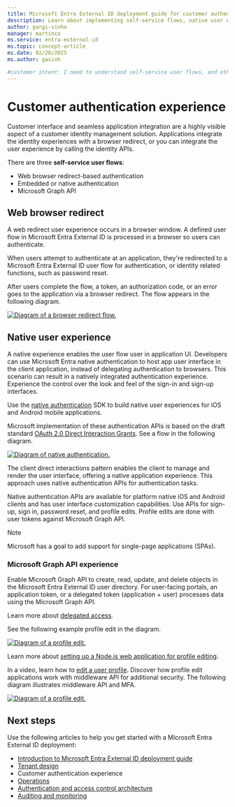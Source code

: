 ```yaml
---
title: Microsoft Entra External ID deployment guide for customer authentication experience
description: Learn about implementing self-service flows, native user experience, and more in Microsoft Entra External ID.
author: gargi-sinha
manager: martinco
ms.service: entra-external-id
ms.topic: concept-article
ms.date: 02/28/2025
ms.author: gasinh

#customer intent: I need to understand self-service user flows, and other customer authentication experiences in Microsoft Entra External ID.
---
```


# Customer authentication experience

Customer interface and seamless application integration are a highly visible aspect of a customer identity management solution. Applications integrate the identity experiences with a browser redirect, or you can integrate the user experience by calling the identity APIs. 

There are three **self-service user flows**: 

* Web browser redirect-based authentication
* Embedded or native authentication
* Microsoft Graph API 

## Web browser redirect

A web redirect user experience occurs in a browser window. A defined user flow in Microsoft Entra External ID is processed in a browser so users can authenticate. 

When users attempt to authenticate at an application, they're redirected to a Microsoft Entra External ID user flow for authentication, or identity related functions, such as password reset.  

After users complete the flow, a token, an authorization code, or an error goes to the application via a browser redirect. The flow appears in the following diagram. 

   [ ![Diagram of a browser redirect flow.](user-flow-browser-redirect.png)](user-flow-browser-redirect-expanded.png#lightbox)

## Native user experience

A native experience enables the user flow user in application UI. Developers can use Microsoft Entra native authentication to host app user interface in the client application, instead of delegating authentication to browsers. This scenario can result in a natively integrated authentication experience. Experience the control over the look and feel of the sign-in and sign-up interfaces. 

Use the [native authentication](/external-id/customers/concept-native-authentication) SDK to build native user experiences for iOS and Android mobile applications. 

Microsoft implementation of these authentication APIs is based on the draft standard [OAuth 2.0 Direct Interaction Grants](https://drafts.aaronpk.com/oauth-direct-interaction-grant/draft-parecki-oauth-direct-interaction-grant.html). See a flow in the following diagram.

[ ![Diagram of native authentication.](native-authentication.png)](native-authentication-expanded.png#lightbox)

The client direct interactions pattern enables the client to manage and render the user interface, offering a native application experience. This approach uses native authentication APIs for authentication tasks.  

Native authentication APIs are available for platform native iOS and Android clients and has user interface customization capabilities. Use APIs for sign-up, sign in, password reset, and profile edits. Profile edits are done with user tokens against Microsoft Graph API. 
   >[!NOTE]
   >Microsoft has a goal to add support for single-page applications (SPAs).

### Microsoft Graph API experience

Enable Microsoft Graph API to create, read, update, and delete objects in the Microsoft Entra External ID user directory. For user-facing portals, an application token,  or a delegated token (application + user) processes data using the Microsoft Graph API.  

Learn more about [delegated access](/identity-platform/delegated-access-primer).

See the following example profile edit in the diagram. 

   [ ![Diagram of a profile edit.](profile-edit.png)](profile-edit-expanded.png#lightbox)

Learn more about [setting up a Node.js web application for profile editing](). 

In a video, learn how to [edit a user profile](/external-id/customers/how-to-web-app-node-edit-profile-prepare-app). Discover how profile edit applications work with middleware API for additional security. The following diagram illustrates middleware API and MFA.  

   [ ![Diagram of a profile edit.](middleware-api.png)](middleware-ap-expanded.png#lightbox)

## Next steps

Use the following articles to help you get started with a Microsoft Entra External ID deployment: 

* [Introduction to Microsoft Entra External ID deployment guide](deployment-external-intro.md)
* [Tenant design](deployment-external-tenant-design.md)
* Customer authentication experience
* [Operations](deployment-external-operations.md)
* [Authentication and access control architecture](deployment-external-authentication-access-control.md)
* [Auditing and monitoring](deployment-external-audit-monitor.md)